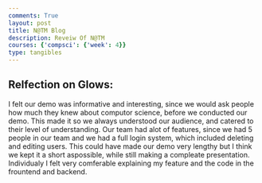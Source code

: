 ```yaml
---
comments: True
layout: post
title: N@TM Blog
description: Reveiw Of N@TM
courses: {'compsci': {'week': 4}}
type: tangibles
---
```


## Relfection on Glows:
I felt our demo was informative and interesting, since we would ask people how much they knew about computor science, before we conducted our demo. This made it so we always understood our audience, and catered to their level of understanding. Our team had alot of features, since we had 5 people in our team and we had a full login system, which included deleting and editing users. This could have made our demo very lengthy but I think we kept it a short aspossible, while still making a compleate presentation. Individualy I felt very comferable explaining my feature and the code in the frountend and backend.
